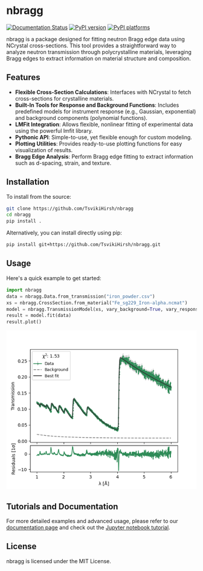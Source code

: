 
# nbragg

[![Documentation Status](https://readthedocs.org/projects/nbragg/badge/?version=latest)](https://nbragg.readthedocs.io/en/latest/?badge=latest)
[![PyPI version][pypi-version]][pypi-link]
[![PyPI platforms][pypi-platforms]][pypi-link]

nbragg is a package designed for fitting neutron Bragg edge data using NCrystal cross-sections. This tool provides a straightforward way to analyze neutron transmission through polycrystalline materials, leveraging Bragg edges to extract information on material structure and composition.

## Features

- **Flexible Cross-Section Calculations**: Interfaces with NCrystal to fetch cross-sections for crystalline materials.
- **Built-In Tools for Response and Background Functions**: Includes predefined models for instrument response (e.g., Gaussian, exponential) and background components (polynomial functions).
- **LMFit Integration**: Allows flexible, nonlinear fitting of experimental data using the powerful lmfit library.
- **Pythonic API**: Simple-to-use, yet flexible enough for custom modeling.
- **Plotting Utilities**: Provides ready-to-use plotting functions for easy visualization of results.
- **Bragg Edge Analysis**: Perform Bragg edge fitting to extract information such as d-spacing, strain, and texture.

## Installation

To install from the source:

```bash
git clone https://github.com/TsvikiHirsh/nbragg
cd nbragg
pip install .
```

Alternatively, you can install directly using pip:

```bash
pip install git+https://github.com/TsvikiHirsh/nbragg.git
```

## Usage

Here's a quick example to get started:

```python
import nbragg
data = nbragg.Data.from_transmission("iron_powder.csv")                         # read data
xs = nbragg.CrossSection.from_material("Fe_sg229_Iron-alpha.ncmat")             # define sample
model = nbragg.TransmissionModel(xs, vary_background=True, vary_response=True)  # define model
result = model.fit(data)                                                        # perform fit
result.plot()                                                                   # plot results
```

![Fit Results](notebooks/fit_results.png)

## Tutorials and Documentation

For more detailed examples and advanced usage, please refer to our [documentation page](https://nbragg.readthedocs.io) and check out the [Jupyter notebook tutorial](notebooks/nbragg_tutorial.ipynb).

## License

nbragg is licensed under the MIT License.

[pypi-version]: https://img.shields.io/pypi/v/nbragg.svg
[pypi-link]: https://pypi.org/project/nbragg/
[pypi-platforms]: https://img.shields.io/badge/platforms-linux%20%7C%20osx%20%7C%20windows-blue.svg
